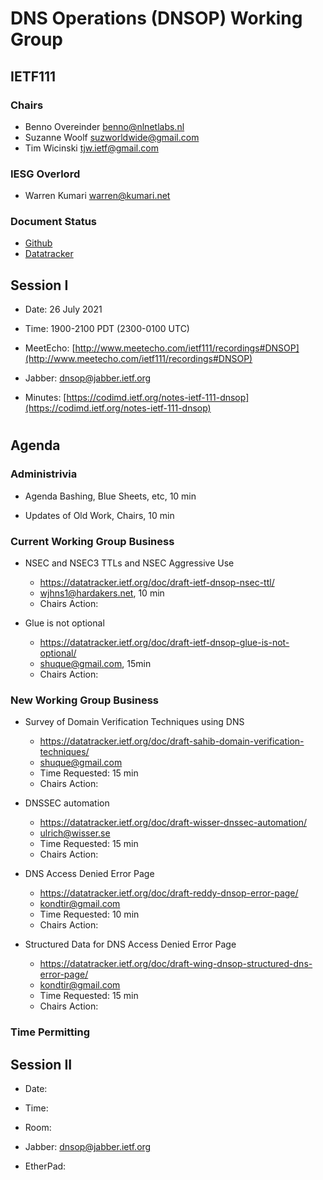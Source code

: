 
# DNS Operations (DNSOP) Working Group
## IETF111


### Chairs
* Benno Overeinder [benno@nlnetlabs.nl](benno@nlnetlabs.nl)
* Suzanne Woolf [suzworldwide@gmail.com](suzworldwide@gmail.com)
* Tim Wicinski [tjw.ietf@gmail.com](tjw.ietf@gmail.com)

### IESG Overlord
* Warren Kumari [warren@kumari.net](warren@kumari.net)

### Document Status
* [Github](https://github.com/ietf-wg-dnsop/wg-materials/blob/main/dnsop-document-status.md)
* [Datatracker](https://datatracker.ietf.org/wg/dnsop/documents/)

## Session I

* Date: 26 July 2021
* Time: 1900-2100 PDT (2300-0100 UTC)
* MeetEcho: [http://www.meetecho.com/ietf111/recordings#DNSOP](http://www.meetecho.com/ietf111/recordings#DNSOP)

* Jabber:  [dnsop@jabber.ietf.org](dnsop@jabber.ietf.org)
* Minutes: [https://codimd.ietf.org/notes-ietf-111-dnsop](https://codimd.ietf.org/notes-ietf-111-dnsop)


#
## Agenda

### Administrivia

* Agenda Bashing, Blue Sheets, etc,  10 min

* Updates of Old Work, Chairs, 10 min

### Current Working Group Business

*   NSEC and NSEC3 TTLs and NSEC Aggressive Use
    - https://datatracker.ietf.org/doc/draft-ietf-dnsop-nsec-ttl/
    - wjhns1@hardakers.net, 10 min
    - Chairs Action:

*   Glue is not optional
    - https://datatracker.ietf.org/doc/draft-ietf-dnsop-glue-is-not-optional/
    - shuque@gmail.com, 15min
    - Chairs Action:


### New Working Group Business

*   Survey of Domain Verification Techniques using DNS
    - https://datatracker.ietf.org/doc/draft-sahib-domain-verification-techniques/
    - shuque@gmail.com
    - Time Requested: 15 min
    - Chairs Action:

*   DNSSEC automation
    - https://datatracker.ietf.org/doc/draft-wisser-dnssec-automation/
    - ulrich@wisser.se
    - Time Requested: 15 min
    - Chairs Action:

*   DNS Access Denied Error Page
    - https://datatracker.ietf.org/doc/draft-reddy-dnsop-error-page/
    - kondtir@gmail.com
    - Time Requested: 10 min
    - Chairs Action:

*   Structured Data for DNS Access Denied Error Page
    - https://datatracker.ietf.org/doc/draft-wing-dnsop-structured-dns-error-page/
    - kondtir@gmail.com
    - Time Requested: 15 min
    - Chairs Action:


### Time Permitting

## Session II

* Date:
* Time:
* Room: []()

* Jabber:  [dnsop@jabber.ietf.org](dnsop@jabber.ietf.org)
* EtherPad: []()
